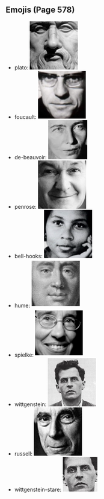 
## Emojis (Page 578)

* plato: ![plato](output/plato.png)
* foucault: ![foucault](output/foucault.png)
* de-beauvoir: ![de-beauvoir](output/de-beauvoir.png)
* penrose: ![penrose](output/penrose.png)
* bell-hooks: ![bell-hooks](output/bell-hooks.png)
* hume: ![hume](output/hume.png)
* spielke: ![spielke](output/spielke.png)
* wittgenstein: ![wittgenstein](output/wittgenstein.png)
* russell: ![russell](output/russell.png)
* wittgenstein-stare: ![wittgenstein-stare](output/wittgenstein-stare.png)
